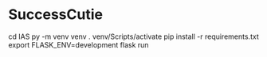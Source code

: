 # SuccessCutie

cd IAS
py -m venv venv
. venv/Scripts/activate
pip install -r requirements.txt
export FLASK_ENV=development
flask run
